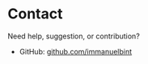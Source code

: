 # Contact

Need help, suggestion, or contribution?

- GitHub: [github.com/immanuelbint](https://github.com/immanuelbint)